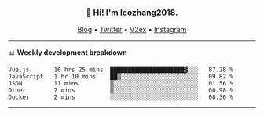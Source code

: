 <h3 align="center">👋 Hi! I'm leozhang2018.</h3>
<p align="center">
  <a href="https://code.leozhang2018.me">Blog</a> •
  <a href="https://twitter.com/leozhang2018">Twitter</a> •
  <a href="https://www.v2ex.com/member/leozhang">V2ex</a> •
  <a href="https://www.instagram.com/leozhanghere">Instagram</a>
</p>

-------

📊 **Weekly development breakdown**
<!--START_SECTION:waka-->
```text
Vue.js       10 hrs 25 mins  █████████████████████▓░░░   87.28 % 
JavaScript   1 hr 10 mins    ██▒░░░░░░░░░░░░░░░░░░░░░░   09.82 % 
JSON         11 mins         ▒░░░░░░░░░░░░░░░░░░░░░░░░   01.56 % 
Other        7 mins          ▒░░░░░░░░░░░░░░░░░░░░░░░░   00.98 % 
Docker       2 mins          ░░░░░░░░░░░░░░░░░░░░░░░░░   00.36 % 
```
<!--END_SECTION:waka-->
-------
